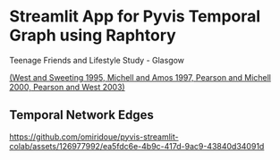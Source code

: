 # Streamlit App for Pyvis Temporal Graph using Raphtory

Teenage Friends and Lifestyle Study - Glasgow

[(West and Sweeting 1995, Michell and Amos 1997, Pearson and Michell 2000, Pearson and West 2003)](https://www.stats.ox.ac.uk/~snijders/siena/Glasgow_data.htm)

## Temporal Network Edges

https://github.com/omiridoue/pyvis-streamlit-colab/assets/126977992/ea5fdc6e-4b9c-417d-9ac9-43840d34091d





